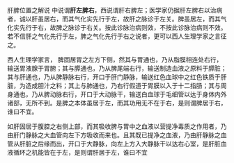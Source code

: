 肝脾位置之解说
中说谓**肝左脾右**，西说谓肝右脾左；医学家仍据肝左脾右以治病者，诚以肝虽居右，而其气化实先行于左，故肝之脉诊于左关。脾虽居左，而其气化实先行于右，故脾之脉诊于右关。按此诊脉治病则效，不按此诊脉治病则不效。若不信肝之气化先行于左，脾之气化先行于右之说者，更可以西人生理学家之言征之。

西人生理学家言，
脾固居胃之左方下侧，然其与胃通也，乃从脂膜相连处右行，输送胃液腺于胃腑；其与膵通也，乃从脾尾端右行，输送制造血液之原料于膵脏；其与肝通也，乃从脾静脉右行，开口于肝门静脉，输送红色血球中之红色铁质于肝脏，为造成胆汁之料；其上与肺通也，乃右行假道于胃膜以入于十二指肠；其与周身通也，乃从脾动脉右行，开口于大动脉干，输送白血球于毛细管以达于身体内外诸部，无所不到。是脾之本体虽居于左，而其功用无不在于右，是则谓脾居于右，谁曰不宜。

如肝固居于腹腔之右侧上部，而其吸收脾与胃中之血液以营提净毒质之作用者，乃由肝门静脉之大血管向左下方吸收而来也。且其既已提净之血液，乃由肝静脉之血管从肝脏之后缘而出，开口于大静脉，向左上方入大静脉干以达右心室，是肝脏血液循环之机能皆在于左，是则谓肝居于左，谁曰不宜
